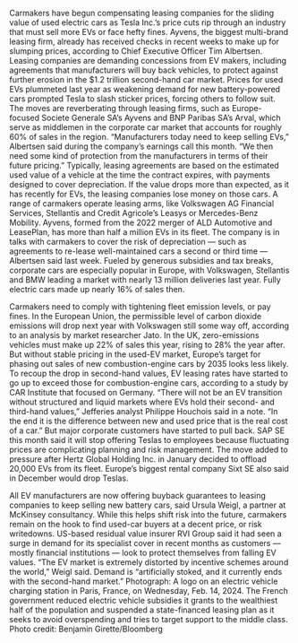 Carmakers have begun compensating leasing companies for the sliding value of used electric cars as Tesla Inc.’s price cuts rip through an industry that must sell more EVs or face hefty fines.
Ayvens, the biggest multi-brand leasing firm, already has received checks in recent weeks to make up for slumping prices, according to Chief Executive Officer Tim Albertsen. Leasing companies are demanding concessions from EV makers, including agreements that manufacturers will buy back vehicles, to protect against further erosion in the $1.2 trillion second-hand car market.
Prices for used EVs plummeted last year as weakening demand for new battery-powered cars prompted Tesla to slash sticker prices, forcing others to follow suit. The moves are reverberating through leasing firms, such as Europe-focused Societe Generale SA’s Ayvens and BNP Paribas SA’s Arval, which serve as middlemen in the corporate car market that accounts for roughly 60% of sales in the region.
“Manufacturers today need to keep selling EVs,” Albertsen said during the company’s earnings call this month. “We then need some kind of protection from the manufacturers in terms of their future pricing.”
Typically, leasing agreements are based on the estimated used value of a vehicle at the time the contract expires, with payments designed to cover depreciation. If the value drops more than expected, as it has recently for EVs, the leasing companies lose money on those cars.
A range of carmakers operate leasing arms, like Volkswagen AG Financial Services, Stellantis and Credit Agricole’s Leasys or Mercedes-Benz Mobility. Ayvens, formed from the 2022 merger of ALD Automotive and LeasePlan, has more than half a million EVs in its fleet. The company is in talks with carmakers to cover the risk of depreciation — such as agreements to re-lease well-maintained cars a second or third time — Albertsen said last week.
Fueled by generous subsidies and tax breaks, corporate cars are especially popular in Europe, with Volkswagen, Stellantis and BMW leading a market with nearly 13 million deliveries last year. Fully electric cars made up nearly 16% of sales then.

Carmakers need to comply with tightening fleet emission levels, or pay fines. In the European Union, the permissible level of carbon dioxide emissions will drop next year with Volkswagen still some way off, according to an analysis by market researcher Jato. In the UK, zero-emissions vehicles must make up 22% of sales this year, rising to 28% the year after.
But without stable pricing in the used-EV market, Europe’s target for phasing out sales of new combustion-engine cars by 2035 looks less likely. To recoup the drop in second-hand values, EV leasing rates have started to go up to exceed those for combustion-engine cars, according to a study by CAR Institute that focused on Germany.
“There will not be an EV transition without structured and liquid markets where EVs hold their second- and third-hand values,” Jefferies analyst Philippe Houchois said in a note. “In the end it is the difference between new and used price that is the real cost of a car.”
But major corporate customers have started to pull back. SAP SE this month said it will stop offering Teslas to employees because fluctuating prices are complicating planning and risk management. The move added to pressure after Hertz Global Holding Inc. in January decided to offload 20,000 EVs from its fleet. Europe’s biggest rental company Sixt SE also said in December would drop Teslas.

All EV manufacturers are now offering buyback guarantees to leasing companies to keep selling new battery cars, said Ursula Weigl, a partner at McKinsey consultancy. While this helps shift risk into the future, carmakers remain on the hook to find used-car buyers at a decent price, or risk writedowns.
US-based residual value insurer RVI Group said it had seen a surge in demand for its specialist cover in recent months as customers — mostly financial institutions — look to protect themselves from falling EV values.
“The EV market is extremely distorted by incentive schemes around the world,” Weigl said. Demand is “artificially stoked, and it currently ends with the second-hand market.”
Photograph: A logo on an electric vehicle charging station in Paris, France, on Wednesday, Feb. 14, 2024. The French government reduced electric vehicle subsidies it grants to the wealthiest half of the population and suspended a state-financed leasing plan as it seeks to avoid overspending and tries to target support to the middle class. Photo credit: Benjamin Girette/Bloomberg